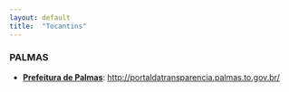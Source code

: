 ```yaml
---
layout: default
title:  "Tocantins"
---
```


### PALMAS

-   **[Prefeitura de Palmas](http://portaldatransparencia.palmas.to.gov.br/)**: http://portaldatransparencia.palmas.to.gov.br/
